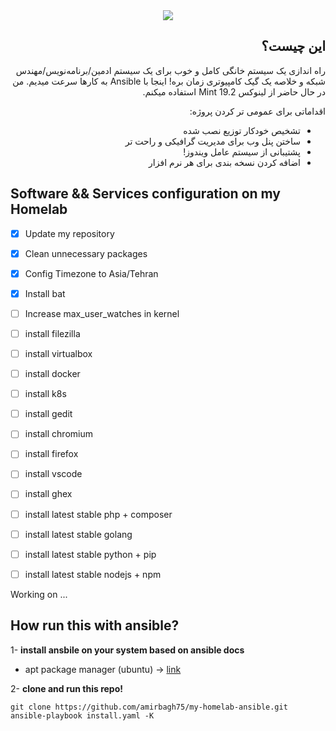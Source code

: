 <div dir='auto'>
  
<center><img src="https://i.pinimg.com/originals/0f/e3/b3/0fe3b3ad1f79e320a444e037ebd3477c.jpg"></center>
  
## این چیست؟
راه اندازی یک سیستم خانگی کامل و خوب برای یک سیستم ادمین/برنامه‌نویس/مهندس شبکه و خلاصه یک گیک کامپیوتری زمان بره! اینجا با Ansible به کارها سرعت میدیم. من در حال حاضر از لینوکس Mint 19.2 استفاده میکنم.

اقداماتی برای عمومی تر کردن پروژه:

- تشخیص خودکار توزیع نصب شده
- ساختن پنل وب برای مدیریت گرافیکی و راحت تر
- پشتیبانی از سیستم عامل ویندوز!
- اضافه کردن نسخه بندی برای هر نرم افزار

</div>

## Software && Services configuration on my Homelab

- [x] Update my repository
- [x] Clean unnecessary packages
- [x] Config Timezone to Asia/Tehran
- [x] Install bat
- [ ] Increase max_user_watches in kernel
- [ ] install filezilla
- [ ] install virtualbox
- [ ] install docker
- [ ] install k8s
- [ ] install gedit
- [ ] install chromium
- [ ] install firefox
- [ ] install vscode
- [ ] install ghex
- [ ] install latest stable php + composer
- [ ] install latest stable golang
- [ ] install latest stable python + pip
- [ ] install latest stable nodejs + npm


Working on ...

## How run this with ansible?

1- **install ansbile on your system based on ansible docs**

   - apt package manager (ubuntu) -> [link](https://docs.ansible.com/ansible/latest/installation_guide/intro_installation.html#latest-releases-via-apt-ubuntu)

2- **clone and run this repo!**


```
git clone https://github.com/amirbagh75/my-homelab-ansible.git
ansible-playbook install.yaml -K
```
